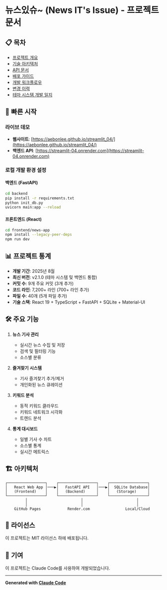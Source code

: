 # 뉴스있슈~ (News IT's Issue) - 프로젝트 문서

## 📋 목차

- [프로젝트 개요](./PROJECT_OVERVIEW.md)
- [기술 아키텍처](./TECHNICAL_ARCHITECTURE.md)  
- [API 문서](./api/API_DOCUMENTATION.md)
- [배포 가이드](./deployment/DEPLOYMENT_GUIDE.md)
- [개발 워크플로우](./development/DEVELOPMENT_WORKFLOW.md)
- [변경 이력](./CHANGELOG.md)
- [테마 시스템 개발 일지](./THEME_SYSTEM_DEVELOPMENT_LOG.md)

## 🚀 빠른 시작

### 라이브 데모
- **웹사이트**: [https://aebonlee.github.io/streamlit_04/](https://aebonlee.github.io/streamlit_04/)
- **백엔드 API**: [https://streamlit-04.onrender.com](https://streamlit-04.onrender.com)

### 로컬 개발 환경 설정

#### 백엔드 (FastAPI)
```bash
cd backend
pip install -r requirements.txt
python init_db.py
uvicorn main:app --reload
```

#### 프론트엔드 (React)
```bash
cd frontend/news-app
npm install --legacy-peer-deps
npm run dev
```

## 📊 프로젝트 통계

- **개발 기간**: 2025년 8월
- **최신 버전**: v2.1.0 (테마 시스템 및 백엔드 통합)
- **커밋 수**: 9개 주요 커밋 (3개 추가)
- **코드 라인**: 7,200+ 라인 (700+ 라인 추가)
- **파일 수**: 40개 (5개 파일 추가)
- **기술 스택**: React 19 + TypeScript + FastAPI + SQLite + Material-UI

## 🛠️ 주요 기능

1. **뉴스 기사 관리**
   - 실시간 뉴스 수집 및 저장
   - 검색 및 필터링 기능
   - 소스별 분류

2. **즐겨찾기 시스템**
   - 기사 즐겨찾기 추가/제거
   - 개인화된 뉴스 큐레이션

3. **키워드 분석**
   - 동적 키워드 클라우드
   - 키워드 네트워크 시각화
   - 트렌드 분석

4. **통계 대시보드**
   - 일별 기사 수 차트
   - 소스별 통계
   - 실시간 메트릭스

## 🏗️ 아키텍처

```
┌─────────────────┐    ┌─────────────────┐    ┌─────────────────┐
│   React Web App │───▶│   FastAPI API   │───▶│  SQLite Database│
│   (Frontend)    │    │   (Backend)     │    │   (Storage)     │
└─────────────────┘    └─────────────────┘    └─────────────────┘
         │                        │                        │
         │                        │                        │
    GitHub Pages            Render.com                Local/Cloud
```

## 📝 라이선스

이 프로젝트는 MIT 라이선스 하에 배포됩니다.

## 🤝 기여

이 프로젝트는 Claude Code를 사용하여 개발되었습니다.

---

**Generated with [Claude Code](https://claude.ai/code)**